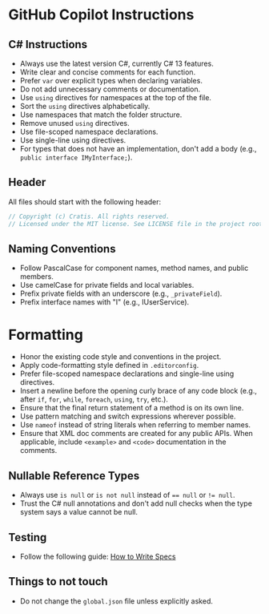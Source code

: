 # GitHub Copilot Instructions

## C# Instructions

- Always use the latest version C#, currently C# 13 features.
- Write clear and concise comments for each function.
- Prefer `var` over explicit types when declaring variables.
- Do not add unnecessary comments or documentation.
- Use `using` directives for namespaces at the top of the file.
- Sort the `using` directives alphabetically.
- Use namespaces that match the folder structure.
- Remove unused `using` directives.
- Use file-scoped namespace declarations.
- Use single-line using directives.
- For types that does not have an implementation, don't add a body (e.g., `public interface IMyInterface;`).

## Header

All files should start with the following header:

```csharp
// Copyright (c) Cratis. All rights reserved.
// Licensed under the MIT license. See LICENSE file in the project root for full license information.
```

## Naming Conventions

- Follow PascalCase for component names, method names, and public members.
- Use camelCase for private fields and local variables.
- Prefix private fields with an underscore (e.g., `_privateField`).
- Prefix interface names with "I" (e.g., IUserService).

# Formatting

- Honor the existing code style and conventions in the project.
- Apply code-formatting style defined in `.editorconfig`.
- Prefer file-scoped namespace declarations and single-line using directives.
- Insert a newline before the opening curly brace of any code block (e.g., after `if`, `for`, `while`, `foreach`, `using`, `try`, etc.).
- Ensure that the final return statement of a method is on its own line.
- Use pattern matching and switch expressions wherever possible.
- Use `nameof` instead of string literals when referring to member names.
- Ensure that XML doc comments are created for any public APIs. When applicable, include `<example>` and `<code>` documentation in the comments.

## Nullable Reference Types

- Always use `is null` or `is not null` instead of `== null` or `!= null`.
- Trust the C# null annotations and don't add null checks when the type system says a value cannot be null.

## Testing

- Follow the following guide: [How to Write Specs](./instructions/tests.md)

## Things to not touch

- Do not change the `global.json` file unless explicitly asked.

